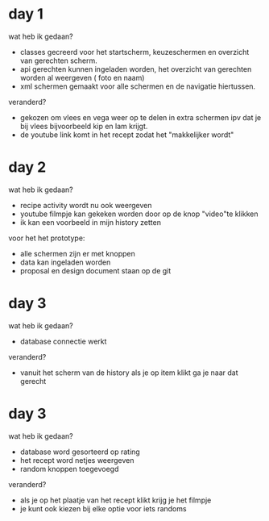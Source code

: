 # day 1

wat heb ik gedaan?
- classes gecreerd voor het startscherm, keuzeschermen en overzicht van gerechten scherm.
- api gerechten kunnen ingeladen worden, het overzicht van gerechten worden al weergeven ( foto en naam)
- xml schermen gemaakt voor alle schermen en de navigatie hiertussen. 

veranderd?
- gekozen om vlees en vega weer op te delen in extra schermen ipv dat je bij vlees bijvoorbeeld kip en lam krijgt. 
- de youtube link komt in het recept zodat het "makkelijker wordt"

# day 2

wat heb ik gedaan?
 - recipe activity wordt nu ook weergeven
 - youtube filmpje kan gekeken worden door op de knop "video"te klikken 
 - ik kan een voorbeeld in mijn history zetten
 
 voor het het prototype:
 - alle schermen zijn er met knoppen
 - data kan ingeladen worden
 - proposal en design document staan op de git
 
# day 3
wat heb ik gedaan?
- database connectie werkt

veranderd?
 - vanuit het scherm van de history als je op item klikt ga je naar dat gerecht

# day 3
wat heb ik gedaan?
- database word gesorteerd op rating 
- het recept word netjes weergeven
- random knoppen toegevoegd

veranderd?
 - als je op het plaatje van het recept klikt krijg je het filmpje
 - je kunt ook kiezen bij elke optie voor iets randoms

 
